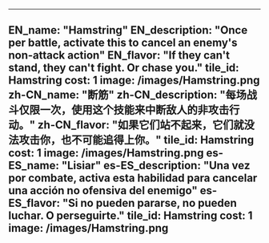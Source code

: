 ---

EN_name: "Hamstring"
EN_description: "Once per battle, activate this to cancel an enemy's non-attack action"
EN_flavor: "If they can't stand, they can't fight. Or chase you."
tile_id: Hamstring
cost: 1
image: /images/Hamstring.png
zh-CN_name: "断筋"
zh-CN_description: "每场战斗仅限一次，使用这个技能来中断敌人的非攻击行动。"
zh-CN_flavor: "如果它们站不起来，它们就没法攻击你，也不可能追得上你。"
tile_id: Hamstring
cost: 1
image: /images/Hamstring.png
es-ES_name: "Lisiar"
es-ES_description: "Una vez por combate, activa esta habilidad para cancelar una acción no ofensiva del enemigo"
es-ES_flavor: "Si no pueden pararse, no pueden luchar. O perseguirte."
tile_id: Hamstring
cost: 1
image: /images/Hamstring.png
---